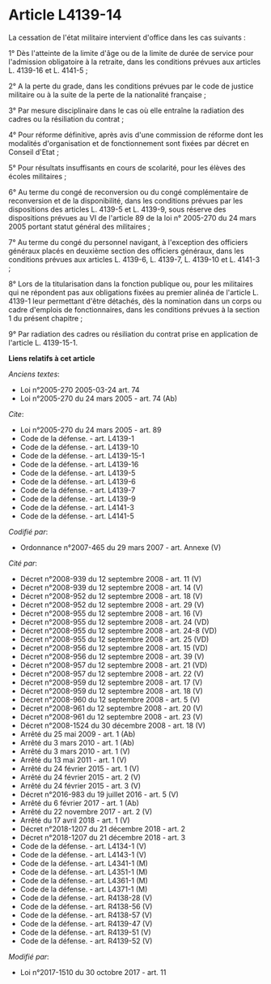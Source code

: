 # Article L4139-14

La cessation de l'état militaire intervient d'office dans les cas suivants : 

1° Dès l'atteinte de la limite d'âge ou de la limite de durée de service pour l'admission obligatoire à la retraite, dans les
conditions prévues aux articles L. 4139-16 et L. 4141-5 ; 

2° A la perte du grade, dans les conditions prévues par le code de justice militaire ou à la suite de la perte de la
nationalité française ; 

3° Par mesure disciplinaire dans le cas où elle entraîne la radiation des cadres ou la résiliation du contrat ; 

4° Pour réforme définitive, après avis d'une commission de réforme dont les modalités d'organisation et de fonctionnement
sont fixées par décret en Conseil d'Etat ; 

5° Pour résultats insuffisants en cours de scolarité, pour les élèves des écoles militaires ; 

6° Au terme du congé de reconversion ou du congé complémentaire de reconversion et de la disponibilité, dans les conditions
prévues par les dispositions des articles L. 4139-5 et L. 4139-9, sous réserve des dispositions prévues au VI de l'article 89
de la loi n° 2005-270 du 24 mars 2005 portant statut général des militaires ; 

7° Au terme du congé du personnel navigant, à l'exception des officiers généraux placés en deuxième section des officiers
généraux, dans les conditions prévues aux articles L. 4139-6, L. 4139-7, L. 4139-10 et L. 4141-3 ; 

8° Lors de la titularisation dans la fonction publique ou, pour les militaires qui ne répondent pas aux obligations fixées au
premier alinéa de l'article L. 4139-1 leur permettant d'être détachés, dès la nomination dans un corps ou cadre d'emplois de
fonctionnaires, dans les conditions prévues à la section 1 du présent chapitre ; 

9° Par radiation des cadres ou résiliation du contrat prise en application de l'article L. 4139-15-1.

**Liens relatifs à cet article**

_Anciens textes_:

  - Loi n°2005-270 2005-03-24 art. 74
  - Loi n°2005-270 du 24 mars 2005 - art. 74 (Ab)

_Cite_:

  - Loi n°2005-270 du 24 mars 2005 - art. 89
  - Code de la défense. - art. L4139-1
  - Code de la défense. - art. L4139-10
  - Code de la défense. - art. L4139-15-1
  - Code de la défense. - art. L4139-16
  - Code de la défense. - art. L4139-5
  - Code de la défense. - art. L4139-6
  - Code de la défense. - art. L4139-7
  - Code de la défense. - art. L4139-9
  - Code de la défense. - art. L4141-3
  - Code de la défense. - art. L4141-5

_Codifié par_:

  - Ordonnance n°2007-465 du 29 mars 2007 - art. Annexe (V)

_Cité par_:

  - Décret n°2008-939 du 12 septembre 2008 - art. 11 (V)
  - Décret n°2008-939 du 12 septembre 2008 - art. 14 (V)
  - Décret n°2008-952 du 12 septembre 2008 - art. 18 (V)
  - Décret n°2008-952 du 12 septembre 2008 - art. 29 (V)
  - Décret n°2008-955 du 12 septembre 2008 - art. 16 (V)
  - Décret n°2008-955 du 12 septembre 2008 - art. 24 (VD)
  - Décret n°2008-955 du 12 septembre 2008 - art. 24-8 (VD)
  - Décret n°2008-955 du 12 septembre 2008 - art. 25 (VD)
  - Décret n°2008-956 du 12 septembre 2008 - art. 15 (VD)
  - Décret n°2008-956 du 12 septembre 2008 - art. 39 (V)
  - Décret n°2008-957 du 12 septembre 2008 - art. 21 (VD)
  - Décret n°2008-957 du 12 septembre 2008 - art. 22 (V)
  - Décret n°2008-959 du 12 septembre 2008 - art. 17 (V)
  - Décret n°2008-959 du 12 septembre 2008 - art. 18 (V)
  - Décret n°2008-960 du 12 septembre 2008 - art. 5 (V)
  - Décret n°2008-961 du 12 septembre 2008 - art. 20 (V)
  - Décret n°2008-961 du 12 septembre 2008 - art. 23 (V)
  - Décret n°2008-1524 du 30 décembre 2008 - art. 18 (V)
  - Arrêté du 25 mai 2009 - art. 1 (Ab)
  - Arrêté du 3 mars 2010 - art. 1 (Ab)
  - Arrêté du 3 mars 2010 - art. 1 (V)
  - Arrêté du 13 mai 2011 - art. 1 (V)
  - Arrêté du 24 février 2015 - art. 1 (V)
  - Arrêté du 24 février 2015 - art. 2 (V)
  - Arrêté du 24 février 2015 - art. 3 (V)
  - Décret n°2016-983 du 19 juillet 2016 - art. 5 (V)
  - Arrêté du 6 février 2017 - art. 1 (Ab)
  - Arrêté du 22 novembre 2017 - art. 2 (V)
  - Arrêté du 17 avril 2018 - art. 1 (V)
  - Décret n°2018-1207 du 21 décembre 2018 - art. 2
  - Décret n°2018-1207 du 21 décembre 2018 - art. 3
  - Code de la défense. - art. L4134-1 (V)
  - Code de la défense. - art. L4143-1 (V)
  - Code de la défense. - art. L4341-1 (M)
  - Code de la défense. - art. L4351-1 (M)
  - Code de la défense. - art. L4361-1 (M)
  - Code de la défense. - art. L4371-1 (M)
  - Code de la défense. - art. R4138-28 (V)
  - Code de la défense. - art. R4138-56 (V)
  - Code de la défense. - art. R4138-57 (V)
  - Code de la défense. - art. R4139-47 (V)
  - Code de la défense. - art. R4139-51 (V)
  - Code de la défense. - art. R4139-52 (V)

_Modifié par_:

  - Loi n°2017-1510 du 30 octobre 2017 - art. 11
